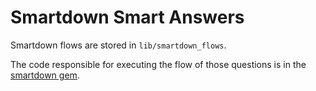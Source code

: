 Smartdown Smart Answers
=============

Smartdown flows are stored in `lib/smartdown_flows`.

The code responsible for executing the flow of those questions is in the [smartdown gem](https://github.com/alphagov/smartdown).

